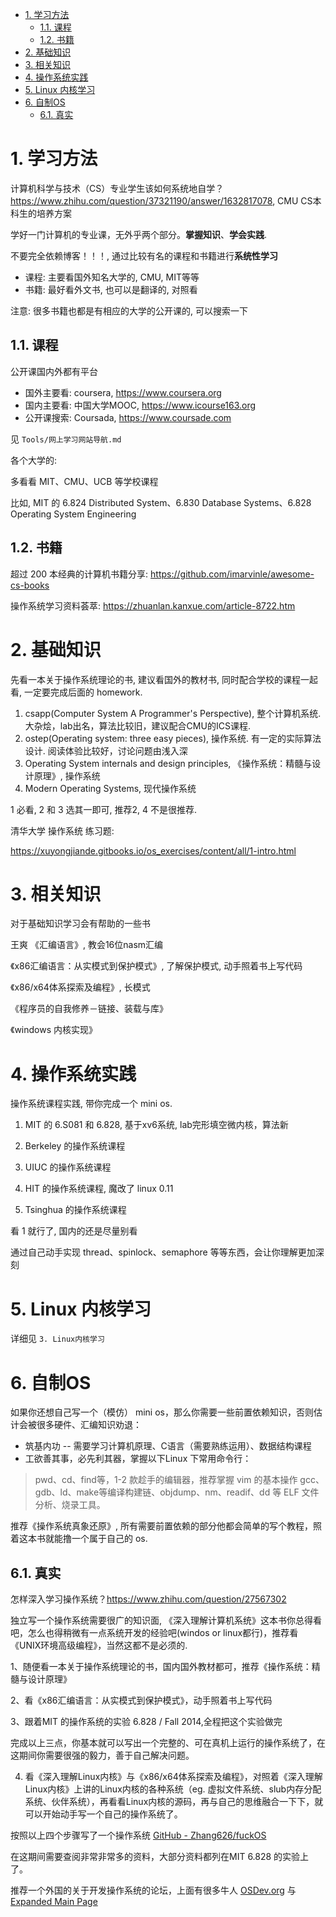 
<!-- @import "[TOC]" {cmd="toc" depthFrom=1 depthTo=6 orderedList=false} -->

<!-- code_chunk_output -->

- [1. 学习方法](#1-学习方法)
  - [1.1. 课程](#11-课程)
  - [1.2. 书籍](#12-书籍)
- [2. 基础知识](#2-基础知识)
- [3. 相关知识](#3-相关知识)
- [4. 操作系统实践](#4-操作系统实践)
- [5. Linux 内核学习](#5-linux-内核学习)
- [6. 自制OS](#6-自制os)
  - [6.1. 真实](#61-真实)

<!-- /code_chunk_output -->

# 1. 学习方法

计算机科学与技术（CS）专业学生该如何系统地自学？https://www.zhihu.com/question/37321190/answer/1632817078, CMU CS本科生的培养方案

学好一门计算机的专业课，无外乎两个部分。**掌握知识**、**学会实践**.

不要完全依赖博客！！！, 通过比较有名的课程和书籍进行**系统性学习**

* 课程: 主要看国外知名大学的, CMU, MIT等等
* 书籍: 最好看外文书, 也可以是翻译的, 对照看

注意: 很多书籍也都是有相应的大学的公开课的, 可以搜索一下

## 1.1. 课程

公开课国内外都有平台

* 国外主要看: coursera, https://www.coursera.org
* 国内主要看: 中国大学MOOC, https://www.icourse163.org
* 公开课搜索: Coursada, https://www.coursade.com

见 `Tools/网上学习网站导航.md`

各个大学的:

多看看 MIT、CMU、UCB 等学校课程

比如, MIT 的 6.824 Distributed System、6.830 Database Systems、6.828 Operating System Engineering 

## 1.2. 书籍

超过 200 本经典的计算机书籍分享: https://github.com/imarvinle/awesome-cs-books

操作系统学习资料荟萃: https://zhuanlan.kanxue.com/article-8722.htm

# 2. 基础知识

先看一本关于操作系统理论的书, 建议看国外的教材书, 同时配合学校的课程一起看, 一定要完成后面的 homework.

1. csapp(Computer System A Programmer's Perspective), 整个计算机系统. 大杂烩，lab出名，算法比较旧，建议配合CMU的ICS课程.
2. ostep(Operating system: three easy pieces), 操作系统. 有一定的实际算法设计. 阅读体验比较好，讨论问题由浅入深
3. Operating System internals and design principles, 《操作系统：精髓与设计原理》, 操作系统
4. Modern Operating Systems, 现代操作系统

1 必看, 2 和 3 选其一即可, 推荐2, 4 不是很推荐.

清华大学 操作系统 练习题:

https://xuyongjiande.gitbooks.io/os_exercises/content/all/1-intro.html

# 3. 相关知识

对于基础知识学习会有帮助的一些书

王爽 《汇编语言》, 教会16位nasm汇编

《x86汇编语言：从实模式到保护模式》, 了解保护模式, 动手照着书上写代码

《x86/x64体系探索及编程》, 长模式

《程序员的自我修养－链接、装载与库》

《windows 内核实现》

# 4. 操作系统实践

操作系统课程实践, 带你完成一个 mini os.

1. MIT 的 6.S081 和 6.828, 基于xv6系统, lab完形填空微内核，算法新

2. Berkeley 的操作系统课程

3. UIUC 的操作系统课程

4. HIT 的操作系统课程, 魔改了 linux 0.11

5. Tsinghua 的操作系统课程

看 1 就行了, 国内的还是尽量别看

通过自己动手实现 thread、spinlock、semaphore 等等东西，会让你理解更加深刻

# 5. Linux 内核学习

详细见 `3. Linux内核学习`

# 6. 自制OS

如果你还想自己写一个（模仿） mini os，那么你需要一些前置依赖知识，否则估计会被很多硬件、汇编知识劝退：

* 筑基内功 -- 需要学习计算机原理、C语言（需要熟练运用）、数据结构课程
* 工欲善其事，必先利其器，掌握以下Linux 下常用命令行： 

>pwd、cd、find等，1-2 款趁手的编辑器，推荐掌握 vim 的基本操作  gcc、gdb、ld、make等编译构建链、objdump、nm、readif、dd 等 ELF 文件分析、烧录工具。

推荐《操作系统真象还原》, 所有需要前置依赖的部分他都会简单的写个教程，照着这本书就能撸一个属于自己的 os.

## 6.1. 真实

怎样深入学习操作系统？https://www.zhihu.com/question/27567302

独立写一个操作系统需要很广的知识面, 《深入理解计算机系统》这本书你总得看吧，怎么也得稍微有一点系统开发的经验吧(windos or linux都行)，推荐看《UNIX环境高级编程》，当然这都不是必须的.

1、随便看一本关于操作系统理论的书，国内国外教材都可，推荐《操作系统：精髓与设计原理》

2、看《x86汇编语言：从实模式到保护模式》，动手照着书上写代码

3、跟着MIT 的操作系统的实验 6.828 / Fall 2014,全程把这个实验做完

完成以上三点，你基本就可以写出一个完整的、可在真机上运行的操作系统了，在这期间你需要很强的毅力，善于自己解决问题。

4. 看《深入理解Linux内核》与《x86/x64体系探索及编程》，对照着《深入理解Linux内核》上讲的Linux内核的各种系统（eg. 虚拟文件系统、slub内存分配系统、伙伴系统），再看看Linux内核的源码，再与自己的思维融合一下下，就可以开始动手写一个自己的操作系统了。

按照以上四个步骤写了一个操作系统 [GitHub - Zhang626/fuckOS](https://github.com/comiser/fuckOS)

在这期间需要查阅非常非常多的资料，大部分资料都列在MIT 6.828 的实验上了。

推荐一个外国的关于开发操作系统的论坛，上面有很多牛人 [OSDev.org](https://forum.osdev.org/) 与 [Expanded Main Page](https://wiki.osdev.org/Main_Page)


